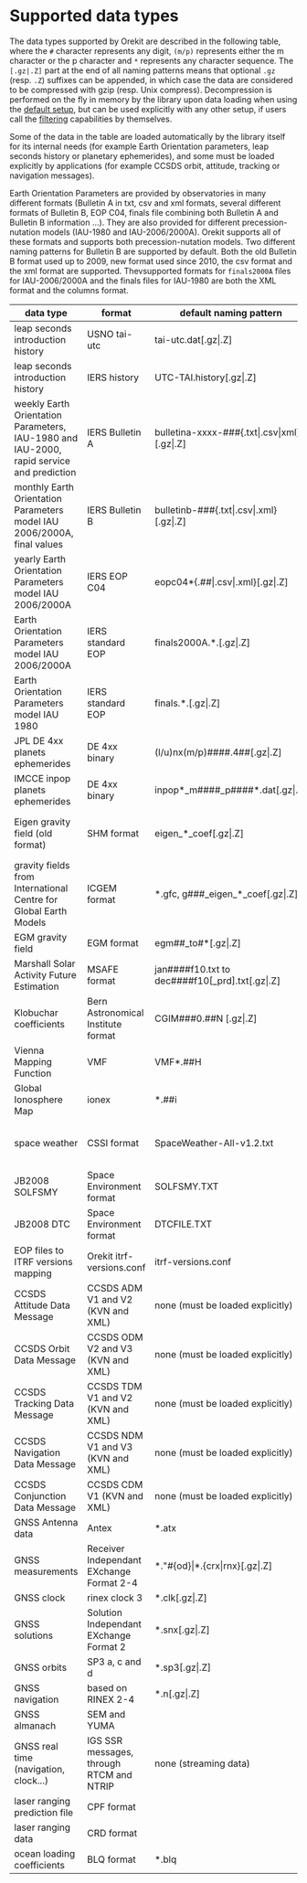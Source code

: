 <!--- Copyright 2002-2023 CS GROUP
  Licensed under the Apache License, Version 2.0 (the "License");
  you may not use this file except in compliance with the License.
  You may obtain a copy of the License at

    http://www.apache.org/licenses/LICENSE-2.0

  Unless required by applicable law or agreed to in writing, software
  distributed under the License is distributed on an "AS IS" BASIS,
  WITHOUT WARRANTIES OR CONDITIONS OF ANY KIND, either express or implied.
  See the License for the specific language governing permissions and
  limitations under the License.
-->

# Supported data types

The data types supported by Orekit are described in the following table, where the `#`
character represents any digit, `(m/p)` represents either the m character or the p
character and `*` represents any character sequence. The `[.gz|.Z]` part at the end of all
naming patterns means that optional `.gz` (resp. `.Z`) suffixes can be appended, in which
case the data are considered to be compressed with gzip (resp. Unix compress). Decompression
is performed on the fly in memory by the library upon data loading when using the
[default setup](./default-configuration.html#Default_setup), but can be used explicitly
with any other setup, if users call the [filtering](./filtering.html) capabilities by
themselves.

Some of the data in the table are loaded automatically by the library itself for its
internal needs (for example Earth Orientation parameters, leap seconds history or
planetary ephemerides), and some must be loaded explicitly by applications (for example
CCSDS orbit, attitude, tracking or navigation messages).

Earth Orientation Parameters are provided by observatories in many different formats
(Bulletin A in txt, csv and xml formats, several different formats of Bulletin B, EOP C04,
finals file combining both Bulletin A and Bulletin B information ...). They are also
provided for different precession-nutation models (IAU-1980 and IAU-2006/2000A). Orekit
supports all of these formats and supports both precession-nutation models. Two different
naming patterns for Bulletin B are supported by default. Both the old Bulletin B format
used up to 2009, new format used since 2010, the csv format and the xml format are supported.
Thevsupported formats for `finals2000A` files for IAU-2006/2000A and the finals files for
IAU-1980 are both the XML format and the columns format.

|                          data type                                                       |       format                              |          default naming pattern                         |                                                                    source                                                              |
|------------------------------------------------------------------------------------------|-------------------------------------------|---------------------------------------------------------|----------------------------------------------------------------------------------------------------------------------------------------|
| leap seconds introduction history                                                        | USNO tai-utc                              | tai-utc.dat[.gz\|.Z]                                    | [https://maia.usno.navy.mil/ser7/tai-utc.dat](https://maia.usno.navy.mil/ser7/tai-utc.dat)                                             |
| leap seconds introduction history                                                        | IERS history                              | UTC-TAI.history[.gz\|.Z]                                | [https://hpiers.obspm.fr/eoppc/bul/bulc/UTC-TAI.history](https://hpiers.obspm.fr/eoppc/bul/bulc/UTC-TAI.history)                       |
| weekly Earth Orientation Parameters, IAU-1980 and IAU-2000, rapid service and prediction | IERS Bulletin A                           | bulletina-xxxx-\#\#\#{.txt\|.csv\|xml}[.gz\|.Z]         | [https://datacenter.iers.org/products/eop/rapid/bulletina/](https://datacenter.iers.org/products/eop/rapid/bulletina/)                 |
| monthly Earth Orientation Parameters model IAU 2006/2000A, final values                  | IERS Bulletin B                           | bulletinb-\#\#\#{.txt\|.csv\|.xml}[.gz\|.Z]             | [https://datacenter.iers.org/products/eop/bulletinb/format_2009/](https://datacenter.iers.org/products/eop/bulletinb/format_2009/)     |
| yearly Earth Orientation Parameters model IAU 2006/2000A                                 | IERS EOP C04                              | eopc04*{.##\|.csv\|.xml}[.gz\|.Z]                       | [https://datacenter.iers.org/products/eop/long-term/](https://datacenter.iers.org/products/eop/long-term/)                             |
| Earth Orientation Parameters model IAU 2006/2000A                                        | IERS standard EOP                         | finals2000A.\*.[.gz\|.Z]                                | [https://datacenter.iers.org/data/9/finals2000A.all](https://datacenter.iers.org/data/9/finals2000A.all)                               |
| Earth Orientation Parameters  model IAU 1980                                             | IERS standard EOP                         | finals.\*.[.gz\|.Z]                                     | [https://datacenter.iers.org/data/7/finals.all](https://datacenter.iers.org/data/7/finals.all)                                         |
| JPL DE 4xx planets ephemerides                                                           | DE 4xx binary                             | (l/u)nx(m/p)\#\#\#\#.4\#\#[.gz\|.Z]                     | [https://ssd.jpl.nasa.gov/ftp/eph/planets/Linux/](https://ssd.jpl.nasa.gov/ftp/eph/planets/Linux/)                                     |
| IMCCE inpop planets ephemerides                                                          | DE 4xx binary                             | inpop\*_m\#\#\#\#_p\#\#\#\#*.dat[.gz\|.Z]               | [https://ftp.imcce.fr/pub/ephem/planets/inpop19a/](https://ftp.imcce.fr/pub/ephem/planets/inpop19a/)                                   |
| Eigen gravity field (old format)                                                         | SHM format                                | eigen\_\*\_coef[.gz\|.Z]                                | [http://op.gfz-potsdam.de/grace/results/main\_RESULTS.html#gravity](http://op.gfz-potsdam.de/grace/results/main_RESULTS.html#gravity)  |
| gravity fields from International Centre for Global Earth Models                         | ICGEM format                              | \*.gfc, g\#\#\#\_eigen\_\*\_coef[.gz\|.Z]               | [http://icgem.gfz-potsdam.de/tom_longtime](http://icgem.gfz-potsdam.de/tom_longtime)                                                   |
| EGM gravity field                                                                        | EGM format                                | egm\#\#\_to\#\*[.gz\|.Z]                                | [https://cddis.nasa.gov/926/egm96/getit.html](https://cddis.nasa.gov/926/egm96/getit.html)                                             |
| Marshall Solar Activity Future Estimation                                                | MSAFE format                              | jan\#\#\#\#f10.txt to dec\#\#\#\#f10[_prd].txt[.gz\|.Z] | [https://www.nasa.gov/msfcsolar/archivedforecast](https://www.nasa.gov/msfcsolar/archivedforecast)                                     |
| Klobuchar coefficients                                                                   | Bern Astronomical Institute format        | CGIM\#\#\#0.\#\#N [.gz\|.Z]                             | [http://ftp.aiub.unibe.ch/CODE/](http://ftp.aiub.unibe.ch/CODE/)                                                                       |
| Vienna Mapping Function                                                                  | VMF                                       | VMF\*.\#\#H                                             | [https://vmf.geo.tuwien.ac.at/trop_products/GRID/](https://vmf.geo.tuwien.ac.at/trop_products/GRID/)                                   |
| Global Ionosphere Map                                                                    | ionex                                     | \*\.\#\#i                                               | [CDDIS](https://cddis.nasa.gov)                                                                                                        |
| space weather                                                                            | CSSI format                               | SpaceWeather-All-v1.2.txt                               | [ftp://ftp.agi.com/pub/DynamicEarthData/SpaceWeather-All-v1.2.txt](ftp://ftp.agi.com/pub/DynamicEarthData/SpaceWeather-All-v1.2.txt)   |
| JB2008 SOLFSMY                                                                           | Space Environment format                  | SOLFSMY.TXT                                             | [https://sol.spacenvironment.net/JB2008/indices/SOLFSMY.TXT](https://sol.spacenvironment.net/JB2008/indices/SOLFSMY.TXT)               |
| JB2008 DTC                                                                               | Space Environment format                  | DTCFILE.TXT                                             | [https://sol.spacenvironment.net/JB2008/indices/DTCFILE.TXT](https://sol.spacenvironment.net/JB2008/indices/DTCFILE.TXT)               |
| EOP files to ITRF versions mapping                                                       | Orekit itrf-versions.conf                 | itrf-versions.conf                                      | [Orekit Physical Data Archive](https://gitlab.orekit.org/orekit/orekit-data/-/archive/master/orekit-data-master.zip)                   |
| CCSDS Attitude Data Message                                                              | CCSDS ADM V1 and V2 (KVN and XML)         | none (must be loaded explicitly)                        | various, can be produced by Orekit itself                                                                                              |
| CCSDS Orbit Data Message                                                                 | CCSDS ODM V2 and V3 (KVN and XML)         | none (must be loaded explicitly)                        | various, can be produced by Orekit itself                                                                                              |
| CCSDS Tracking Data Message                                                              | CCSDS TDM V1 and V2 (KVN and XML)         | none (must be loaded explicitly)                        | various, can be produced by Orekit itself                                                                                              |
| CCSDS Navigation Data Message                                                            | CCSDS NDM V1 and V3 (KVN and XML)         | none (must be loaded explicitly)                        | various, can be produced by Orekit itself                                                                                              |
| CCSDS Conjunction Data Message                                                           | CCSDS CDM V1 (KVN and XML)                | none (must be loaded explicitly)                        | various, can be produced by Orekit itself                                                                                              |
| GNSS Antenna data                                                                        | Antex                                     | \*.atx                                                  | various, mainly [IGS](https://files.igs.org/pub/station/general/igs14.atx)                                                             |
| GNSS measurements                                                                        | Receiver Independant EXchange Format 2-4  | \*.\"\#{od}\|\*.{crx\|rnx}[.gz\|.Z]                     | various, can be produced by Orekit itself                                                                                              |
| GNSS clock                                                                               | rinex clock 3                             | \*.clk[.gz\|.Z]                                         | various                                                                                                                                |
| GNSS solutions                                                                           | Solution Independant EXchange Format 2    | \*.snx[.gz\|.Z]                                         | various                                                                                                                                |
| GNSS orbits                                                                              | SP3 a, c and d                            | \*.sp3[.gz\|.Z]                                         | various                                                                                                                                |
| GNSS navigation                                                                          | based on RINEX 2-4                        | \*.n[.gz\|.Z]                                           | various                                                                                                                                |
| GNSS almanach                                                                            | SEM and YUMA                              |                                                         | various                                                                                                                                |
| GNSS real time (navigation, clock...)                                                    | IGS SSR messages, through RTCM and NTRIP  | none (streaming data)                                   | various, sourcetable usually from [BKG](https://products.igs-ip.net/home)                                                              |
| laser ranging prediction file                                                            | CPF format                                |                                                         | various, mainly [CDDIS](https://cddis.nasa.gov)                                                                                        |
| laser ranging data                                                                       | CRD format                                |                                                         | various, mainly [CDDIS](https://cddis.nasa.gov)                                                                                        |
| ocean loading coefficients                                                               | BLQ format                                | *.blq                                                   | [Onsala Space Observatory](http://holt.oso.chalmers.se/loading/)                                                                       |
